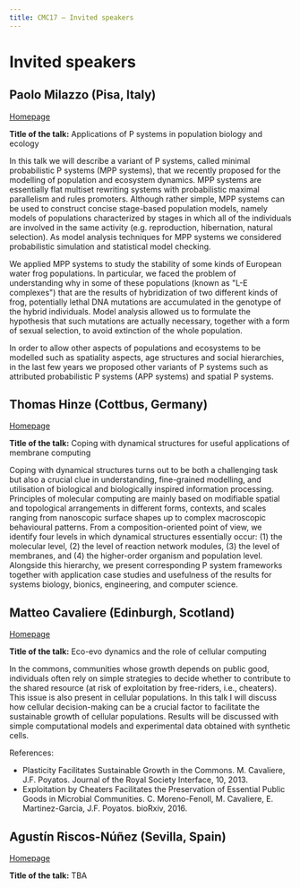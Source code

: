 ```yaml
---
title: CMC17 – Invited speakers
---
```


Invited speakers
================

Paolo Milazzo (Pisa, Italy)
---------------------------

[Homepage](http://pages.di.unipi.it/milazzo/)

**Title of the talk:** Applications of P systems in population biology and ecology

In this talk we will describe a variant of P systems, called minimal 
probabilistic P systems (MPP systems), that we recently proposed for the 
modelling of population and ecosystem dynamics. MPP systems are 
essentially flat multiset rewriting systems with probabilistic maximal 
parallelism and rules promoters. Although rather simple, MPP systems can 
be used to construct concise stage-based population models, namely 
models of populations characterized by stages in which all of the 
individuals are involved in the same activity (e.g. reproduction, 
hibernation, natural selection). As model analysis techniques for MPP 
systems we considered probabilistic simulation and statistical model 
checking.

We applied MPP systems to study the stability of some kinds of European 
water frog populations. In particular, we faced the problem of 
understanding why in some of these populations (known as "L-E 
complexes") that are the results of hybridization of two different kinds 
of frog, potentially lethal DNA mutations are accumulated in the 
genotype of the hybrid individuals. Model analysis allowed us to 
formulate the hypothesis that such mutations are actually necessary, 
together with a form of sexual selection, to avoid extinction of the 
whole population.

In order to allow other aspects of populations and ecosystems to be 
modelled such as spatiality aspects, age structures and social 
hierarchies, in the last few years we proposed other variants of P 
systems such as attributed probabilistic P systems (APP systems) and 
spatial P systems.

Thomas Hinze (Cottbus, Germany)
-------------------------------

[Homepage](http://www.molecular-computing.de/)

**Title of the talk:** Coping with dynamical structures for useful applications of membrane computing

Coping with dynamical structures turns out to be both a challenging 
task but also a crucial clue in understanding, fine-grained modelling, 
and utilisation of biological and biologically inspired information 
processing. Principles of molecular computing are mainly based on 
modifiable spatial and topological arrangements in different forms, 
contexts, and scales ranging from nanoscopic surface shapes up to 
complex macroscopic behavioural patterns. From a composition-oriented 
point of view, we identify four levels in which dynamical structures 
essentially occur: (1) the molecular level, (2) the level of reaction 
network modules, (3) the level of membranes, and (4) the higher-order 
organism and population level. Alongside this hierarchy, we present 
corresponding P system frameworks together with application case studies 
and usefulness of the results for systems biology, bionics, engineering, 
and computer science.

Matteo Cavaliere (Edinburgh, Scotland)
--------------------------------------

[Homepage](https://sites.google.com/site/researchcavaliere/)

**Title of the talk:** Eco-evo dynamics and the role of cellular computing

In the commons, communities whose growth depends on public good, individuals often rely on simple strategies to decide whether to contribute to the shared resource (at risk of exploitation by free-riders, i.e., cheaters). This issue is also present in cellular populations. In this talk I will discuss how cellular decision-making can be a crucial factor to facilitate the sustainable growth of cellular populations. Results will be discussed with simple computational models and experimental data obtained with synthetic cells.

References:

* Plasticity Facilitates Sustainable Growth in the Commons. M. Cavaliere, J.F. Poyatos. Journal of the Royal Society Interface, 10, 2013.
* Exploitation by Cheaters Facilitates the Preservation of Essential Public Goods in Microbial Communities. C. Moreno-Fenoll, M. Cavaliere, E. Martinez-Garcia, J.F. Poyatos. bioRxiv, 2016.

Agustín Riscos-Núñez (Sevilla, Spain)
-------------------------------------

[Homepage](http://www.cs.us.es/~ariscosn/)

**Title of the talk:** TBA

